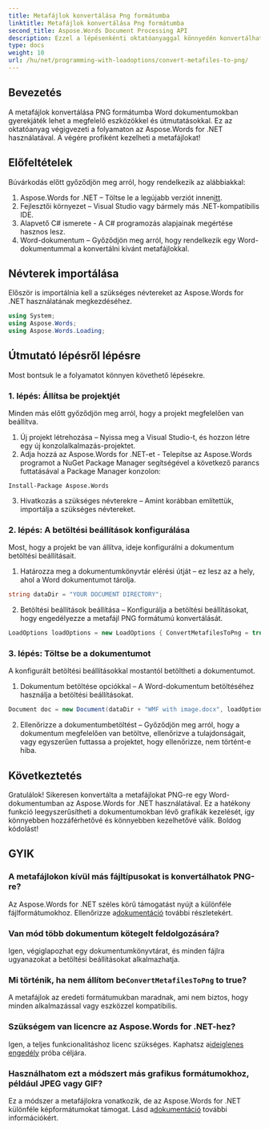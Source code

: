 ```yaml
---
title: Metafájlok konvertálása Png formátumba
linktitle: Metafájlok konvertálása Png formátumba
second_title: Aspose.Words Document Processing API
description: Ezzel a lépésenkénti oktatóanyaggal könnyedén konvertálhat metafájlokat PNG-formátumba Word dokumentumokban az Aspose.Words for .NET segítségével. Egyszerűsítse dokumentumkezelését.
type: docs
weight: 10
url: /hu/net/programming-with-loadoptions/convert-metafiles-to-png/
---
```

## Bevezetés

A metafájlok konvertálása PNG formátumba Word dokumentumokban gyerekjáték lehet a megfelelő eszközökkel és útmutatásokkal. Ez az oktatóanyag végigvezeti a folyamaton az Aspose.Words for .NET használatával. A végére profiként kezelheti a metafájlokat!

## Előfeltételek

Búvárkodás előtt győződjön meg arról, hogy rendelkezik az alábbiakkal:

1.  Aspose.Words for .NET – Töltse le a legújabb verziót innen[itt](https://releases.aspose.com/words/net/).
2. Fejlesztői környezet – Visual Studio vagy bármely más .NET-kompatibilis IDE.
3. Alapvető C# ismerete - A C# programozás alapjainak megértése hasznos lesz.
4. Word-dokumentum – Győződjön meg arról, hogy rendelkezik egy Word-dokumentummal a konvertálni kívánt metafájlokkal.

## Névterek importálása

Először is importálnia kell a szükséges névtereket az Aspose.Words for .NET használatának megkezdéséhez.

```csharp
using System;
using Aspose.Words;
using Aspose.Words.Loading;
```

## Útmutató lépésről lépésre

Most bontsuk le a folyamatot könnyen követhető lépésekre.

### 1. lépés: Állítsa be projektjét

Minden más előtt győződjön meg arról, hogy a projekt megfelelően van beállítva.

1. Új projekt létrehozása – Nyissa meg a Visual Studio-t, és hozzon létre egy új konzolalkalmazás-projektet.
2. Adja hozzá az Aspose.Words for .NET-et - Telepítse az Aspose.Words programot a NuGet Package Manager segítségével a következő parancs futtatásával a Package Manager konzolon:

```shell
Install-Package Aspose.Words
```

3. Hivatkozás a szükséges névterekre – Amint korábban említettük, importálja a szükséges névtereket.

### 2. lépés: A betöltési beállítások konfigurálása

Most, hogy a projekt be van állítva, ideje konfigurálni a dokumentum betöltési beállításait.

1. Határozza meg a dokumentumkönyvtár elérési útját – ez lesz az a hely, ahol a Word dokumentumot tárolja.

```csharp
string dataDir = "YOUR DOCUMENT DIRECTORY";
```

2. Betöltési beállítások beállítása – Konfigurálja a betöltési beállításokat, hogy engedélyezze a metafájl PNG formátumú konvertálását.

```csharp
LoadOptions loadOptions = new LoadOptions { ConvertMetafilesToPng = true };
```

### 3. lépés: Töltse be a dokumentumot

A konfigurált betöltési beállításokkal mostantól betöltheti a dokumentumot.

1. Dokumentum betöltése opciókkal – A Word-dokumentum betöltéséhez használja a betöltési beállításokat.

```csharp
Document doc = new Document(dataDir + "WMF with image.docx", loadOptions);
```

2. Ellenőrizze a dokumentumbetöltést – Győződjön meg arról, hogy a dokumentum megfelelően van betöltve, ellenőrizve a tulajdonságait, vagy egyszerűen futtassa a projektet, hogy ellenőrizze, nem történt-e hiba.

## Következtetés

Gratulálok! Sikeresen konvertálta a metafájlokat PNG-re egy Word-dokumentumban az Aspose.Words for .NET használatával. Ez a hatékony funkció leegyszerűsítheti a dokumentumokban lévő grafikák kezelését, így könnyebben hozzáférhetővé és könnyebben kezelhetővé válik. Boldog kódolást!

## GYIK

### A metafájlokon kívül más fájltípusokat is konvertálhatok PNG-re?
 Az Aspose.Words for .NET széles körű támogatást nyújt a különféle fájlformátumokhoz. Ellenőrizze a[dokumentáció](https://reference.aspose.com/words/net/) további részletekért.

### Van mód több dokumentum kötegelt feldolgozására?
Igen, végiglapozhat egy dokumentumkönyvtárat, és minden fájlra ugyanazokat a betöltési beállításokat alkalmazhatja.

###  Mi történik, ha nem állítom be`ConvertMetafilesToPng` to true?
A metafájlok az eredeti formátumukban maradnak, ami nem biztos, hogy minden alkalmazással vagy eszközzel kompatibilis.

### Szükségem van licencre az Aspose.Words for .NET-hez?
 Igen, a teljes funkcionalitáshoz licenc szükséges. Kaphatsz a[ideiglenes engedély](https://purchase.aspose.com/temporary-license/) próba céljára.

### Használhatom ezt a módszert más grafikus formátumokhoz, például JPEG vagy GIF?
 Ez a módszer a metafájlokra vonatkozik, de az Aspose.Words for .NET különféle képformátumokat támogat. Lásd a[dokumentáció](https://reference.aspose.com/words/net/) további információkért.
